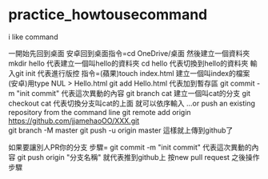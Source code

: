 # practice_howtousecommand
i like command

一開始先回到桌面 安卓回到桌面指令=cd OneDrive/桌面
然後建立一個資料夾 mkdir hello 代表建立一個叫hello的資料夾
cd hello 代表切換到hello的資料夾
輸入git init 代表進行版控
指令=(蘋果)touch index.html 建立一個叫index的檔案 (安卓)用type NUL > Hello.html
git add Hello.html 代表加到暫存區
git commit -m "init commit" 代表這次異動的內容
git branch cat 建立一個叫cat的分支
git checkout cat 代表切換分支叫cat的上面
就可以依序輸入
…or push an existing repository from the command line
git remote add origin https://github.com/jjamehaoOO/XXX.git  
git branch -M master
git push -u origin master
這樣就上傳到github了


如果要讓別人PR你的分支
步驟=
git commit -m "init commit" 代表這次異動的內容
git push origin "分支名稱" 就代表推到github上 
按new pull request 之後操作步驟






